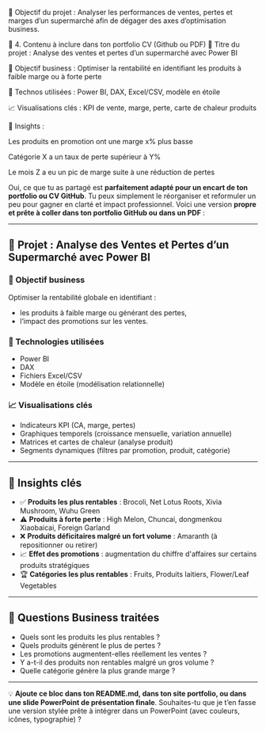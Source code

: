 🎯 Objectif du projet :
Analyser les performances de ventes, pertes et marges d’un supermarché afin de dégager des axes d’optimisation business.

📁 4. Contenu à inclure dans ton portfolio CV (Github ou PDF)
📘 Titre du projet : Analyse des ventes et pertes d’un supermarché avec Power BI

🎯 Objectif business : Optimiser la rentabilité en identifiant les produits à faible marge ou à forte perte

🔧 Technos utilisées : Power BI, DAX, Excel/CSV, modèle en étoile

📈 Visualisations clés : KPI de vente, marge, perte, carte de chaleur produits

🧠 Insights :

Les produits en promotion ont une marge x% plus basse

Catégorie X a un taux de perte supérieur à Y%

Le mois Z a eu un pic de marge suite à une réduction de pertes


Oui, ce que tu as partagé est **parfaitement adapté pour un encart de ton portfolio ou CV GitHub**. Tu peux simplement le réorganiser et reformuler un peu pour gagner en clarté et impact professionnel. Voici une version **propre et prête à coller dans ton portfolio GitHub ou dans un PDF** :

---

## 📘 Projet : Analyse des Ventes et Pertes d’un Supermarché avec Power BI

### 🎯 Objectif business

Optimiser la rentabilité globale en identifiant :

* les produits à faible marge ou générant des pertes,
* l’impact des promotions sur les ventes.

### 🔧 Technologies utilisées

* Power BI
* DAX
* Fichiers Excel/CSV
* Modèle en étoile (modélisation relationnelle)

### 📈 Visualisations clés

* Indicateurs KPI (CA, marge, pertes)
* Graphiques temporels (croissance mensuelle, variation annuelle)
* Matrices et cartes de chaleur (analyse produit)
* Segments dynamiques (filtres par promotion, produit, catégorie)

---

## 🧠 Insights clés

* ✅ **Produits les plus rentables** : Brocoli, Net Lotus Roots, Xivia Mushroom, Wuhu Green
* ⚠️ **Produits à forte perte** : High Melon, Chuncai, dongmenkou Xiaobaicai, Foreign Garland
* ❌ **Produits déficitaires malgré un fort volume** : Amaranth (à repositionner ou retirer)
* 📈 **Effet des promotions** : augmentation du chiffre d'affaires sur certains produits stratégiques
* 🏆 **Catégories les plus rentables** : Fruits, Produits laitiers, Flower/Leaf Vegetables

---

## 💼 Questions Business traitées

* Quels sont les produits les plus rentables ?
* Quels produits génèrent le plus de pertes ?
* Les promotions augmentent-elles réellement les ventes ?
* Y a-t-il des produits non rentables malgré un gros volume ?
* Quelle catégorie génère la plus grande marge ?

---

💡 **Ajoute ce bloc dans ton README.md, dans ton site portfolio, ou dans une slide PowerPoint de présentation finale**.
Souhaites-tu que je t’en fasse une version stylée prête à intégrer dans un PowerPoint (avec couleurs, icônes, typographie) ?



